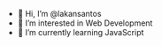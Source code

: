 - 👋 Hi, I’m @lakansantos
- 👀 I’m interested in Web Development
- 🌱 I’m currently learning JavaScript


<!---
lakansantos/lakansantos is a ✨ special ✨ repository because its `README.md` (this file) appears on your GitHub profile.
You can click the Preview link to take a look at your changes.
--->
